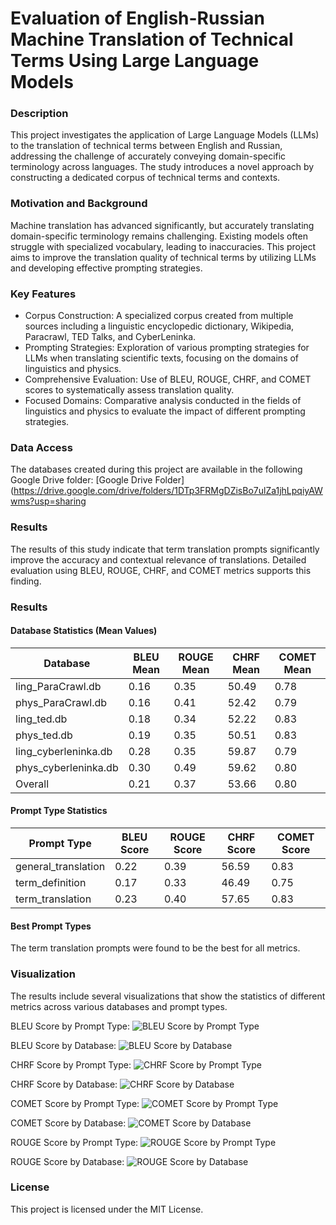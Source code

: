 # Evaluation of English-Russian Machine Translation of Technical Terms Using Large Language Models

### Description
This project investigates the application of Large Language Models (LLMs) to the translation of technical terms between English and Russian, addressing the challenge of accurately conveying domain-specific terminology across languages. The study introduces a novel approach by constructing a dedicated corpus of technical terms and contexts. 

### Motivation and Background
Machine translation has advanced significantly, but accurately translating domain-specific terminology remains challenging. Existing models often struggle with specialized vocabulary, leading to inaccuracies. This project aims to improve the translation quality of technical terms by utilizing LLMs and developing effective prompting strategies.

### Key Features
- Corpus Construction: A specialized corpus created from multiple sources including a linguistic encyclopedic dictionary, Wikipedia, Paracrawl, TED Talks, and CyberLeninka.
- Prompting Strategies: Exploration of various prompting strategies for LLMs when translating scientific texts, focusing on the domains of linguistics and physics.
- Comprehensive Evaluation: Use of BLEU, ROUGE, CHRF, and COMET scores to systematically assess translation quality.
- Focused Domains: Comparative analysis conducted in the fields of linguistics and physics to evaluate the impact of different prompting strategies.

### Data Access
The databases created during this project are available in the following Google Drive folder: [Google Drive Folder](https://drive.google.com/drive/folders/1DTp3FRMgDZisBo7ulZa1jhLpqiyAWwms?usp=sharing

### Results
The results of this study indicate that term translation prompts significantly improve the accuracy and contextual relevance of translations. Detailed evaluation using BLEU, ROUGE, CHRF, and COMET metrics supports this finding.

### Results

#### Database Statistics (Mean Values)
| Database             | BLEU Mean | ROUGE Mean | CHRF Mean | COMET Mean |
|----------------------|-----------|------------|-----------|------------|
| ling_ParaCrawl.db    | 0.16      | 0.35       | 50.49     | 0.78       |
| phys_ParaCrawl.db    | 0.16      | 0.41       | 52.42     | 0.79       |
| ling_ted.db          | 0.18      | 0.34       | 52.22     | 0.83       |
| phys_ted.db          | 0.19      | 0.35       | 50.51     | 0.83       |
| ling_cyberleninka.db | 0.28      | 0.35       | 59.87     | 0.79       |
| phys_cyberleninka.db | 0.30      | 0.49       | 59.62     | 0.80       |
| Overall              | 0.21      | 0.37       | 53.66     | 0.80       |

#### Prompt Type Statistics
| Prompt Type          | BLEU Score | ROUGE Score | CHRF Score | COMET Score |
|----------------------|------------|-------------|------------|-------------|
| general_translation  | 0.22       | 0.39        | 56.59      | 0.83        |
| term_definition      | 0.17       | 0.33        | 46.49      | 0.75        |
| term_translation     | 0.23       | 0.40        | 57.65      | 0.83        |

#### Best Prompt Types
The term translation prompts were found to be the best for all metrics.

### Visualization
The results include several visualizations that show the statistics of different metrics across various databases and prompt types.

BLEU Score by Prompt Type:
![BLEU Score by Prompt Type](https://github.com/elinkamaeva/terminology_translation/blob/main/vizes/bleu_score_prompt_type_statistics.png)

BLEU Score by Database:
![BLEU Score by Database](https://github.com/elinkamaeva/terminology_translation/blob/main/vizes/bleu_score_statistics.png)

CHRF Score by Prompt Type:
![CHRF Score by Prompt Type](https://github.com/elinkamaeva/terminology_translation/blob/main/vizes/chrf_score_prompt_type_statistics.png)

CHRF Score by Database:
![CHRF Score by Database](https://github.com/elinkamaeva/terminology_translation/blob/main/vizes/chrf_score_statistics.png)

COMET Score by Prompt Type:
![COMET Score by Prompt Type](https://github.com/elinkamaeva/terminology_translation/blob/main/vizes/comet_score_prompt_type_statistics.png)

COMET Score by Database:
![COMET Score by Database](https://github.com/elinkamaeva/terminology_translation/blob/main/vizes/comet_score_statistics.png)

ROUGE Score by Prompt Type:
![ROUGE Score by Prompt Type](https://github.com/elinkamaeva/terminology_translation/blob/main/vizes/rouge_score_prompt_type_statistics.png)

ROUGE Score by Database:
![ROUGE Score by Database](https://github.com/elinkamaeva/terminology_translation/blob/main/vizes/rouge_score_statistics.png)

### License
This project is licensed under the MIT License.
